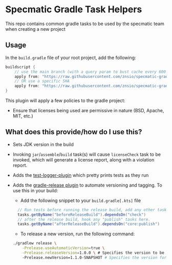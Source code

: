 # Specmatic Gradle Task Helpers

This repo contains common gradle tasks to be used by the specmatic team when creating a new project

## Usage

In the `build.gradle` file of your root project, add the following:

```groovy
buildscript {
    // use the main branch (with a query param to bust cache every 600 seconds)
    apply from: "https://raw.githubusercontent.com/znsio/specmatic-gradle-task-helpers/refs/heads/main/build.gradle?_=${(int) (new Date().toInstant().epochSecond / 600)}"
    // OR use a specific SHA
    apply from: "https://raw.githubusercontent.com/znsio/specmatic-gradle-task-helpers/<GIT_COMMITISH>/build.gradle"
}
```

This plugin will apply a few policies to the gradle project:

* Ensure that licenses being used are permissive in nature (BSD, Apache, MIT, etc.)

## What does this provide/how do I use this?

* Sets JDK version in the build
* Invoking `jar`/`assemble`/`build` task(s) will cause `licenseCheck` task to be invoked, which will generate a license
  report, along with a violation report.
* Adds the [test-logger-plugin](https://github.com/radarsh/gradle-test-logger-plugin) which pretty prints tests as they run
* Adds the [gradle-release plugin](https://github.com/researchgate/gradle-release) to automate versioning and tagging. To use this in your build:
    * Add the following snippet to your `build.gradle[.kts]` file
  
  ```groovy
    // Run tests before running the release build, add any other tasks here  
    tasks.getByName("beforeReleaseBuild").dependsOn("check")
    // after the release build, hook any "publish" tasks here.
    tasks.getByName("afterReleaseBuild").dependsOn("core:publish")
  ```
  
  * To release a new version, run the following command:
  ```bash
  ./gradlew release \
      -Prelease.useAutomaticVersion=true \
      -Prelease.releaseVersion=1.0.0 \ # Specifies the version to be released. This is optional. If not provided, the plugin will use the version defined in `gradle.properties` (excluding the `-SNAPSHOT` suffix).
      -Prelease.newVersion=1.1.0-SNAPSHOT # Specifies the version for the next development cycle. Be sure to include the `-SNAPSHOT` suffix.
  ```
